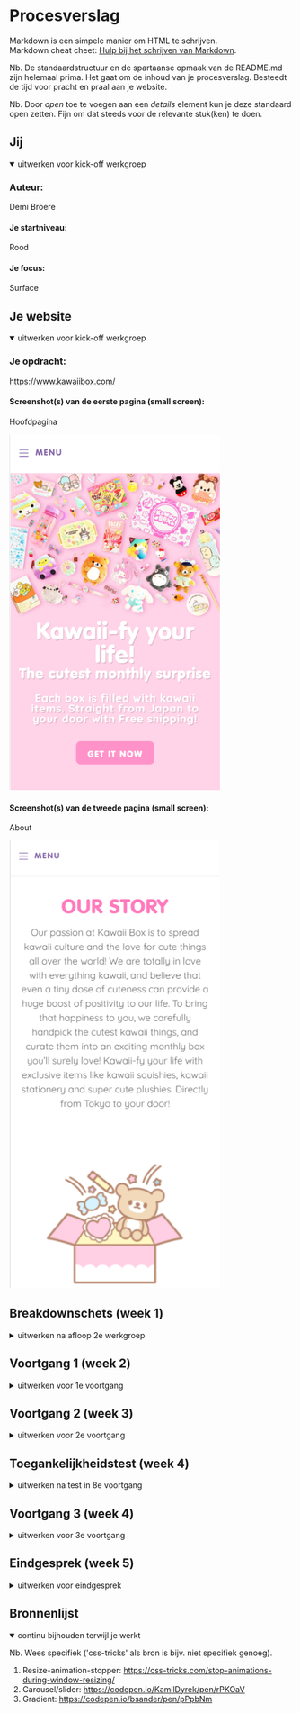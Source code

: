 # Procesverslag
Markdown is een simpele manier om HTML te schrijven.  
Markdown cheat cheet: [Hulp bij het schrijven van Markdown](https://github.com/adam-p/markdown-here/wiki/Markdown-Cheatsheet).

Nb. De standaardstructuur en de spartaanse opmaak van de README.md zijn helemaal prima. Het gaat om de inhoud van je procesverslag. Besteedt de tijd voor pracht en praal aan je website.

Nb. Door *open* toe te voegen aan een *details* element kun je deze standaard open zetten. Fijn om dat steeds voor de relevante stuk(ken) te doen.





## Jij

<details open>
<summary>uitwerken voor kick-off werkgroep</summary>

### Auteur:
Demi Broere

#### Je startniveau:
Rood

#### Je focus:
Surface
 
</details>





## Je website

<details open>
<summary>uitwerken voor kick-off werkgroep</summary>

### Je opdracht: 
 https://www.kawaiibox.com/
 
#### Screenshot(s) van de eerste pagina (small screen): 
Hoofdpagina 
 
<img src="images/Screenshot_1.png" width="375px" alt="omschrijving van de pagina">

#### Screenshot(s) van de tweede pagina (small screen):
About

<img src="images/Screenshot_2.png" width="375px" alt="omschrijving van de pagina"> 
 
</details>





## Breakdownschets (week 1)

<details>
<summary>uitwerken na afloop 2e werkgroep</summary>

### de hele pagina: 
<img src="images/Breakdown-schets.png" width="375px" alt="breakdown van de hele pagina">

### dynamisch deel (bijv menu): 
<img src="images/dynamic-sketch.png" width="375px" alt="breakdown van een dynamisch deel">

</details>





## Voortgang 1 (week 2)

<details>
<summary>uitwerken voor 1e voortgang</summary>

### Stand van zaken
Ik ben deze week druk bezig geweest met het opzetten van de html en langzaam aan begonnen met het toevoegen van de CSS. Het was erg lastig om er mee te beginnen, omdat het alweer een tijdje geleden was dat ik code heb aangeraakt. Ik vond het dan in het begin ook wel erg overweldigend, maar eenmaal bezig ging het eigenlijk wel goed. Dat we nu weer tijd hebben om in het klaslokaal aan de slag te gaan heeft mij erg goed geholpen, omdat ik het makkelijker vind om hulp te vragen in de klas dan via online. 
 
Er was een ding waar ik een beetje tegenaan liep en dat was het onderstaande. In de officiële website is dit een slider met buttons, maar ik heb er een slider van gemaakt met scroll. Ik hoop een carousel nog toe te voegen bij een ander deel van de website, zodat ik die er toch in verwerkt heb. 
 <img src="images/lastig.png" width="375px" alt="breakdown van een dynamisch deel">
 
 
### Agenda voor meeting
samen met je groepje opstellen

Wij gingen gewoon het rijtje af en bespraken daarin algemene problemen waar wij tegenaan liepen. Van te voren hebben wij niet echt iets afgesproken. Communicatie is er niet echt. 


### Verslag van meeting
 
De meeting ging eigenlijk prima, ik vond het wel fijn om weer even bezig te zijn met coderen. Ik had niet veel vragen, omdat ik nog niet heel ver was. De enige vraag die ik had was of het nodig was om elke keer de code te moeten herhalen, maar dat was (gelukkig) niet het geval. Anders had ik dat nog moeten aanpassen. Ik vond de communicatie met de studentassistenten erg fijn, ze namen erg goed de tijd om dingen uit te leggen en hielpen ook echt waar nodig was OOK als ze het niet helemaal goed begrepen.

</details>





## Voortgang 2 (week 3)

<details>
<summary>uitwerken voor 2e voortgang</summary>

### Stand van zaken
 Ik sta er redelijk goed voor, ik ben goed bezig geweest met de eerste pagina en als deze af is kan ik makkelijker door naar de tweede pagina, omdat dan alles al goed staat in de CSS. Wat ik erg lastig vind om te doen is de carousel, maar daar heb ik ook nog niet echt naar gekeken. Hier en daar heb ik geprobeerd verschillende delen al wat responsive te maken, omdat ik dat leuk vond om te doen en omdat ik het af en toe vervelend vind om maar met één ding bezig te zijn ( in dit geval de surface plane ). Al met al vind ik dat ik goed op weg ben.
 
Eindelijk had ik de form goed gekregen. 
 
<img src="images/Screenshot_3.png" width="375px" alt="form deel">

### Agenda voor meeting
samen met je groepje opstellen

Wij gingen gewoon het rijtje af en bespraken daarin algemene problemen waar wij tegenaan liepen. Van te voren hebben wij echter niet iets afgesproken. Communicatie is er niet echt. 

### Verslag van meeting

 In de meeting was naar voren gekomen dat niet precies alles hetzelfde moest en dat je ook dingen anders mag doen als deze beter zijn voor de website. Dit gaf me wel wat meer rust. Ik moest nog wat focussen op de buttons en de margins rondom de footer. Dit heb ik dan ook aangepast.

</details>





## Toegankelijkheidstest (week 4)

<details>
<summary>uitwerken na test in 8e voortgang</summary>

### Bevindingen
Lijst met je bevindingen die in de test naar voren kwamen:

1.	States toevoegen ( focus, hover, disabled, active, visited ) 
2.	Hamburger menu verduidelijken, krijg button
4.	Geef body een ID en maak van sections weer :first-of
5.	Buttons vergroten voor mobiel 
6.	Linkjes en tekst vergroten van de footer
7.	About mobile tekst breder maken 
9.	Label boven input


#### States toevoegen, met name focus.
De focus valt niet op. 
 
De kleuren van de focus aanpassen zodat de aandacht van de gebruiker wordt getrokken.

#### Mobiel menu
De menubutton op mobiel wordt weergegeven als button door de screenreader. 

Een alt toevoegen aan de button. 

#### Footer links
De linkjes van de footer waren zo klein dat ze moeilijk te lezen waren. 

De tekst iets groter maken, zodat het niet zo wegvalt en gebruikers het alsnog kunnen lezen. 

#### Label boven input email
Het was voor de screenreader niet duidelijk, ook is het voor mensen die het moeilijk vinden om zich te concentreren misschien moeilijk te onthouden dat het bij deze gaat om een e-mail. 

Een label toevoegen met 'e-mail'. 

#### About mobile tekst breder maken 

Op de mobiele pagina was de about tekst heel erg smal. 

De width aanpassen, zodat het de hele breedte in beslag neemt. 

#### Buttons vergroten voor mobiel 
De buttons op mobiel vielen niet erg op en waren moeilijk aan te klikken voor mensen met een beperking zoals parkinson, waarbij je hele arm trilt en je weinig controle hebt. 

</details>





## Voortgang 3 (week 4)

<details>
<summary>uitwerken voor 3e voortgang</summary>

### Stand van zaken
Ook deze week verliep eigenlijk alles weer soepel, ik wist wat me te doen stond en waar ik nog aan moest werken om mijn eindproduct te kunnen opleveren. Ik vond de carousel erg lastig om te doen. Deze week ben ik begonnen met het verbeteren van de bovenstaande punten die uit de test waren gekomen. 


### Agenda voor meeting
samen met je groepje opstellen

We bespraken niet echt dingen met het groepje, we gingen vaak gewoon over de algemene dingen per persoon en bespraken daar waar we tegen aan liepen. 


### Verslag van meeting

Deze week had ik niet echt iets te bespreken en er kwam dan ook niet echt iets naar voren. Ik vond het erg interessant om te kijken naar hoe de studentassistenten Ilse hielpen met haar buttons. Het was ook wel leerzaam om te zien. 

</details>





## Eindgesprek (week 5)

<details>
<summary>uitwerken voor eindgesprek</summary>

### Stand van zaken
 
 In het begin van de opdracht vond ik het erg lastig om aan de slag te gaan. Ik wist namelijk niet echt waar ik moest beginnen en hoe ik moest beginnen. De tip om te beginnen met de HTML en vanuit de HTML door te gaan naar de CSS maakte de opdracht een stuk makkelijker. Ik heb mij gefocust op de surface plane, maar ook verschillende delen een beetje responsive gemaakt. Responsiveness is iets wat ik namelijk ook erg interessant vind om te doen en het hield het ook leuk voor mezelf om verschillende dingen te proberen. Het maakte het ook een stukje leerzamer voor mezelf. Tegen het einde liep ik wel een beetje tegen motivatie aan en ik vond het dan ook wel lastig om eraan bezig te gaan. Al met al ben ik trots op het resultaat. 
 

### Screenshot(s)

hier screenshot(s) van je eindresultaat

</details>





## Bronnenlijst

<details open>
<summary>continu bijhouden terwijl je werkt</summary>

Nb. Wees specifiek ('css-tricks' als bron is bijv. niet specifiek genoeg).

1. Resize-animation-stopper: https://css-tricks.com/stop-animations-during-window-resizing/
2. Carousel/slider: https://codepen.io/KamilDyrek/pen/rPKOaV
3. Gradient: https://codepen.io/bsander/pen/pPpbNm

</details>
